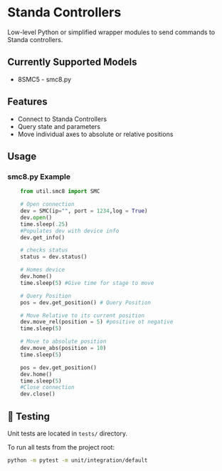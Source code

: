 # Standa Controllers

Low-level Python or simplified wrapper modules to send commands to Standa controllers.

## Currently Supported Models
- 8SMC5 - smc8.py

## Features
- Connect to Standa Controllers
- Query state and parameters
- Move individual axes to absolute or relative positions

## Usage

### smc8.py Example
```python
    from util.smc8 import SMC

    # Open connection    
    dev = SMC(ip="", port = 1234,log = True)
    dev.open()
    time.sleep(.25)
    #Populates dev with device info
    dev.get_info() 

    # checks status
    status = dev.status() 

    # Homes device
    dev.home() 
    time.sleep(5) #Give time for stage to move

    # Query Position
    pos = dev.get_position() # Query Position

    # Move Relative to its current position
    dev.move_rel(position = 5) #positive ot negative
    time.sleep(5)

    # Move to absolute position
    dev.move_abs(position = 10) 
    time.sleep(5)

    pos = dev.get_position()
    dev.home()
    time.sleep(5)
    #Close connection
    dev.close()
```

## 🧪 Testing
Unit tests are located in `tests/` directory.

To run all tests from the project root:

```bash
python -m pytest -m unit/integration/default
```